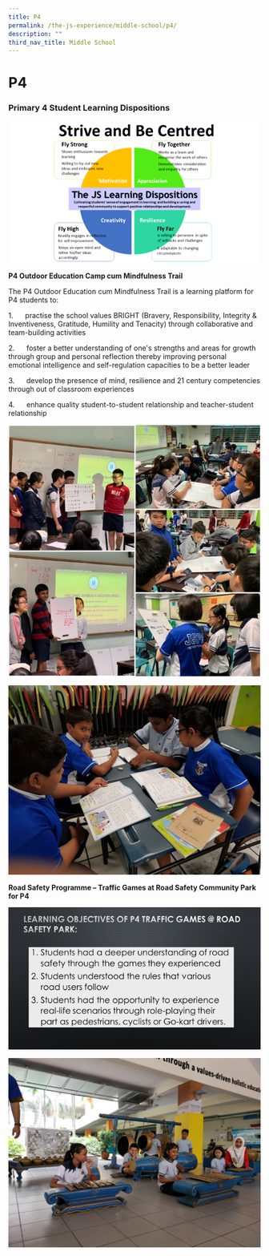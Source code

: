 ```yaml
---
title: P4
permalink: /the-js-experience/middle-school/p4/
description: ""
third_nav_title: Middle School
---
```

# **P4**

### Primary 4 Student Learning Dispositions

![](/images/p4.png)

**P4 Outdoor Education Camp cum Mindfulness Trail**

The P4 Outdoor Education cum Mindfulness Trail is a learning platform for P4 students to:

1.      practise the school values BRIGHT (Bravery, Responsibility, Integrity & Inventiveness, Gratitude, Humility and Tenacity) through collaborative and team-building activities

2.      foster a better understanding of one's strengths and areas for growth through group and personal reflection thereby improving personal emotional intelligence and self-regulation capacities to be a better leader

3.      develop the presence of mind, resilience and 21 century competencies through out of classroom experiences

4.      enhance quality student-to-student relationship and teacher-student relationship


![](/images/2b.jpg)

![](/images/3b.png)

**Road Safety Programme – Traffic Games at Road Safety Community Park for P4**

![](/images/4a.png)

![](/images/5b.png)
